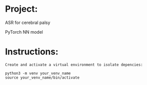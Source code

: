 # Project:
ASR for cerebral palsy

PyTorch NN model

# Instructions:
```
Create and activate a virtual environment to isolate depencies:

python3 -m venv your_venv_name
source your_venv_name/bin/activate
```

